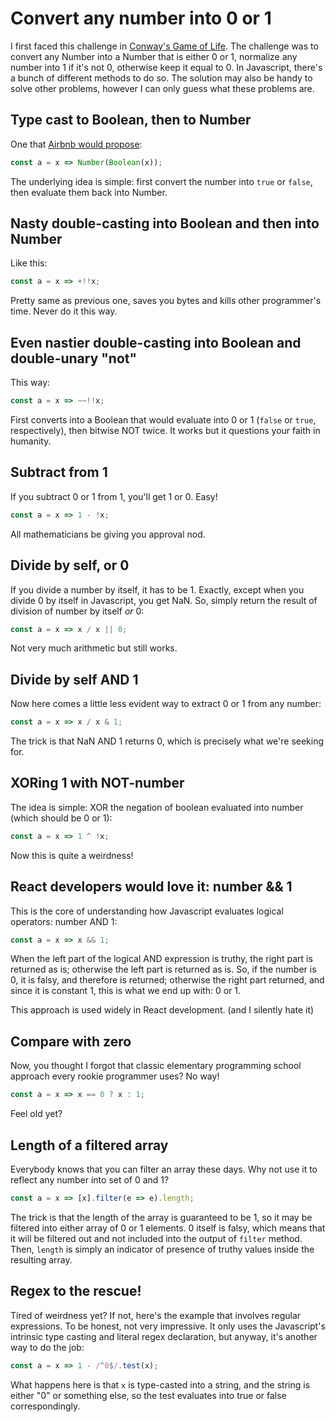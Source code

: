 # Convert any number into 0 or 1

I first faced this challenge in [Conway's Game of
Life](https://github.com/taxigy/conways-game-of-life). The
challenge was to convert any Number into a Number that is either
0 or 1, normalize any number into 1 if it's not 0, otherwise keep
it equal to 0. In Javascript, there's a bunch of different
methods to do so. The solution may also be handy to solve other
problems, however I can only guess what these problems are.

## Type cast to Boolean, then to Number

One that [Airbnb would
propose](https://github.com/airbnb/javascript#type-casting--coercion):

```javascript
const a = x => Number(Boolean(x));
```

The underlying idea is simple: first convert the number into
`true` or `false`, then evaluate them back into Number.

## Nasty double-casting into Boolean and then into Number

Like this:

```javascript
const a = x => +!!x;
```

Pretty same as previous one, saves you bytes and kills other
programmer's time. Never do it this way.

## Even nastier double-casting into Boolean and double-unary "not"

This way:

```javascript
const a = x => ~~!!x;
```

First converts into a Boolean that would evaluate into 0 or 1 (`false` or `true`, respectively), then bitwise NOT twice. It works but it questions your faith in humanity.

## Subtract from 1

If you subtract 0 or 1 from 1, you'll get 1 or 0. Easy!

```javascript
const a = x => 1 - !x;
```

All mathematicians be giving you approval nod.

## Divide by self, or 0

If you divide a number by itself, it has to be 1. Exactly, except when you
divide 0 by itself in Javascript, you get NaN. So, simply return the result of
division of number by itself _or_ 0:

```javascript
const a = x => x / x || 0;
```

Not very much arithmetic but still works.

## Divide by self AND 1

Now here comes a little less evident way to extract 0 or 1 from any number:

```javascript
const a = x => x / x & 1;
```

The trick is that NaN AND 1 returns 0, which is precisely what we're
seeking for.

## XORing 1 with NOT-number

The idea is simple: XOR the negation of boolean evaluated into number (which
should be 0 or 1):

```javascript
const a = x => 1 ^ !x;
```

Now this is quite a weirdness!

## React developers would love it: number && 1

This is the core of understanding how Javascript evaluates logical
operators: number AND 1:

```javascript
const a = x => x && 1;
```

When the left part of the logical AND expression is truthy, the
right part is returned as is; otherwise the left part is returned
as is. So, if the number is 0, it is falsy, and therefore is
returned; otherwise the right part returned, and since it is
constant 1, this is what we end up with: 0 or 1.

This approach is used widely in React development. (and I
silently hate it)

## Compare with zero

Now, you thought I forgot that classic elementary programming school
approach every rookie programmer uses? No way!

```javascript
const a = x => x == 0 ? x : 1;
```

Feel old yet?

## Length of a filtered array

Everybody knows that you can filter an array these days. Why not
use it to reflect any number into set of 0 and 1?

```javascript
const a = x => [x].filter(e => e).length;
```

The trick is that the length of the array is guaranteed to be 1,
so it may be filtered into either array of 0 or 1 elements. 0
itself is falsy, which means that it will be filtered out and not
included into the output of `filter` method. Then, `length` is
simply an indicator of presence of truthy values inside the
resulting array.

## Regex to the rescue!

Tired of weirdness yet? If not, here's the example that involves
regular expressions. To be honest, not very impressive. It only
uses the Javascript's intrinsic type casting and literal regex
declaration, but anyway, it's another way to do the job:

```javascript
const a = x => 1 - /^0$/.test(x);
```

What happens here is that `x` is type-casted into a string, and
the string is either "0" or something else, so the test evaluates
into true or false correspondingly.

